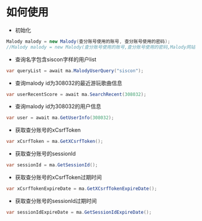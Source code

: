 # 如何使用

- 初始化
```c#
Malody malody = new Malody(查分账号使用的账号, 查分账号使用的密码);
//Malody malody = new Malody(查分账号使用的账号,查分账号使用的密码,Malody网站的基本Url（可选）,请求时Header中UserAgent（可选）);
```
- 查询名字包含siscon字样的用户list
```c#
var queryList = await ma.MalodyUserQuery("siscon");
```

- 查询malody id为308032的最近游玩歌曲信息
```c#
var userRecentScore = await ma.SearchRecent(308032);
```

- 查询malody id为308032的用户信息
```c#
var user = await ma.GetUserInfo(308032);
```

- 获取查分账号的xCsrfToken
```c#
var xCsrfToken = ma.GetXCsrfToken();
```

- 获取查分账号的sessionId
```c#
var sessionId = ma.GetSessionId();
```

- 获取查分账号的xCsrfToken过期时间
```c#
var xCsrfTokenExpireDate = ma.GetXCsrfTokenExpireDate();
```

- 获取查分账号的sessionId过期时间
```c#
var sessionIdExpireDate = ma.GetSessionIdExpireDate();
```
